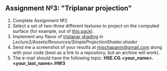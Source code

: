 ## Assignment №3: "Triplanar projection"

1. Complete Assignment №2
2. Select a set of two-three different textures to project on the computed surface (for example, out of [this pack](http://seamless-pixels.blogspot.com/2012/09/free-seamless-ground-textures.html)).
3. Implement any flavor of [triplanar shading](https://medium.com/@bgolus/normal-mapping-for-a-triplanar-shader-10bf39dca05a) in _Lecture2/Assets/Resources/SimpleProjectionShader.shader_
4. Send me a screenshot of your results at mischapanin@gmail.com along with your code (best as a link to a repository, but an archive will work).
5. The e-mail should have the following topic: __HSE.CG.<your_name>.<your_last_name>.HW3__
